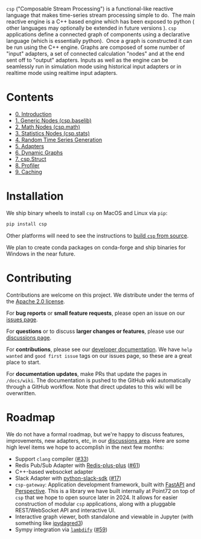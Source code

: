 `csp` ("Composable Stream Processing") is a functional-like reactive
language that makes time-series stream processing simple to do.  The
main reactive engine is a C++ based engine which has been exposed to
python ( other languages may optionally be extended in future versions
). `csp` applications define a connected graph of components using a
declarative language (which is essentially python).  Once a graph is
constructed it can be run using the C++ engine. Graphs are composed of
some number of "input" adapters, a set of connected calculation "nodes"
and at the end sent off to "output" adapters. Inputs as well as the
engine can be seamlessly run in simulation mode using historical input
adapters or in realtime mode using realtime input adapters.

# Contents

- [0. Introduction](https://github.com/Point72/csp/wiki/0.-Introduction)
- [1. Generic Nodes (csp.baselib)](<https://github.com/Point72/csp/wiki/1.-Generic-Nodes-(csp.baselib)>)
- [2. Math Nodes (csp.math)](<https://github.com/Point72/csp/wiki/2.-Math-Nodes-(csp.math)>)
- [3. Statistics Nodes (csp.stats)](<https://github.com/Point72/csp/wiki/3.-Statistics-Nodes-(csp.stats)>)
- [4. Random Time Series Generation](<https://github.com/Point72/csp/wiki/4.-Random-Time-Series-Generation-(csp.random)>)
- [5. Adapters](https://github.com/Point72/csp/wiki/5.-Adapters)
- [6. Dynamic Graphs](https://github.com/Point72/csp/wiki/6.-Dynamic-Graphs)
- [7. csp.Struct](https://github.com/Point72/csp/wiki/7.-csp.Struct)
- [8. Profiler](https://github.com/Point72/csp/wiki/8.-Profiler)
- [9. Caching](https://github.com/Point72/csp/wiki/9.-Caching)

# Installation

We ship binary wheels to install `csp`  on MacOS and Linux via `pip`:

```bash
pip install csp
```

Other platforms will need to see the instructions to [build `csp` from
source](https://github.com/Point72/csp/wiki/98.-Building-From-Source).

We plan to create conda packages on conda-forge and ship binaries for Windows in
the near future.

# Contributing

Contributions are welcome on this project. We distribute under the terms of the [Apache 2.0 license](https://github.com/Point72/csp/blob/main/LICENSE).

For **bug reports** or **small feature requests**, please open an issue on our [issues page](https://github.com/Point72/csp/issues).

For **questions** or to discuss **larger changes or features**, please use our [discussions page](https://github.com/Point72/csp/discussions).

For **contributions**, please see our [developer documentation](https://github.com/Point72/csp/wiki/99.-Developer). We have `help wanted` and `good first issue` tags on our issues page, so these are a great place to start.

For **documentation updates**, make PRs that update the pages in `/docs/wiki`. The documentation is pushed to the GitHub wiki automatically through a GitHub workflow. Note that direct updates to this wiki will be overwritten.

# Roadmap

We do not have a formal roadmap, but we're happy to discuss features, improvements, new adapters, etc, in our [discussions area](https://github.com/Point72/csp/discussions). Here are some high level items we hope to accomplish in the next few months:

- Support `clang` compiler ([#33](https://github.com/Point72/csp/issues/33))
- Redis Pub/Sub Adapter with [Redis-plus-plus](https://github.com/sewenew/redis-plus-plus) ([#61](https://github.com/Point72/csp/issues/61))
- C++-based websocket adapter
- Slack Adapter with [python-slack-sdk](https://github.com/slackapi/python-slack-sdk) ([#17](https://github.com/Point72/csp/issues/17))
- `csp-gateway`: Application development framework, built with [FastAPI](https://fastapi.tiangolo.com) and [Perspective](https://github.com/finos/perspective). This is a library we have built internally at Point72 on top of `csp` that we hope to open source later in 2024. It allows for easier construction of modular `csp` applications, along with a pluggable REST/WebSocket API and interactive UI.
- Interactive graph viewer, both standalone and viewable in Jupyter (with something like [ipydagred3](https://github.com/timkpaine/ipydagred3))
- Sympy integration via [`lambdify`](https://docs.sympy.org/latest/modules/utilities/lambdify.html) ([#59](https://github.com/Point72/csp/issues/59))
